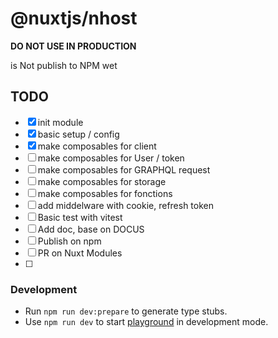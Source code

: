 # @nuxtjs/nhost

**DO NOT USE IN PRODUCTION**

is Not publish to NPM wet

## TODO

- [x] init module 
- [x] basic setup / config 
- [x] make composables for client
- [ ] make composables for User / token 
- [ ] make composables for GRAPHQL request 
- [ ] make composables for storage
- [ ] make composables for fonctions
- [ ] add middelware with cookie, refresh token 
- [ ] Basic test with vitest
- [ ] Add doc, base on DOCUS
- [ ] Publish on npm 
- [ ] PR on Nuxt Modules
- [ ] 

### Development

- Run `npm run dev:prepare` to generate type stubs.
- Use `npm run dev` to start [playground](./playground) in development mode.
